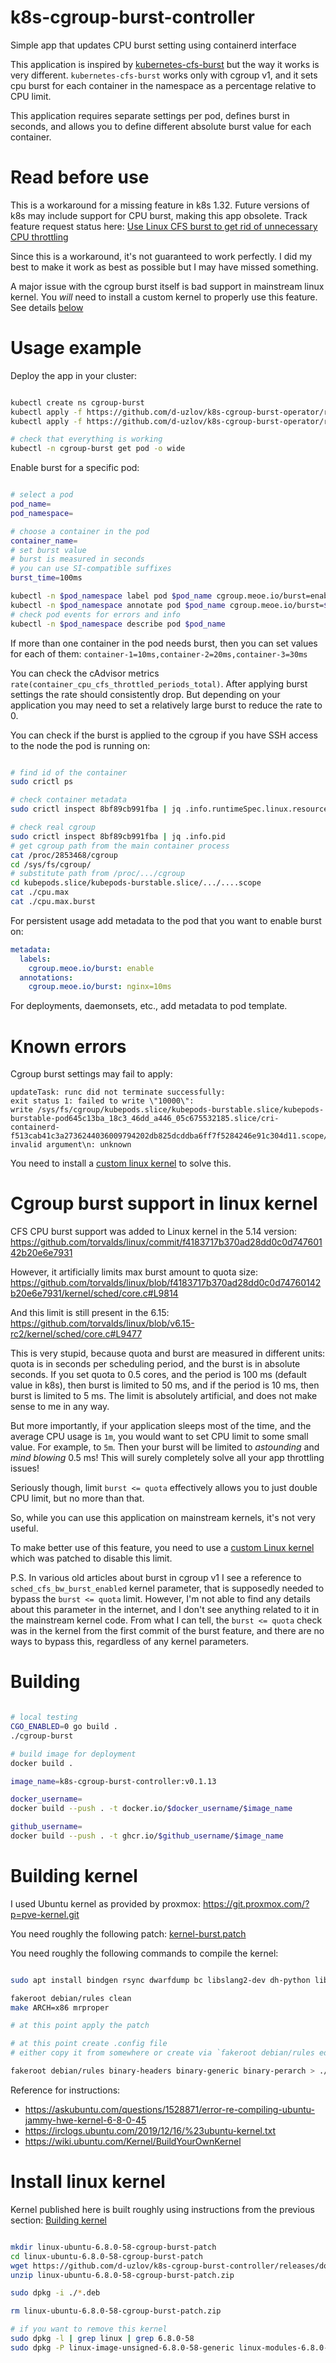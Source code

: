 
# k8s-cgroup-burst-controller

Simple app that updates CPU burst setting using containerd interface

This application is inspired by [kubernetes-cfs-burst](https://github.com/christiancadieux/kubernetes-cfs-burst/tree/main)
but the way it works is very different.
`kubernetes-cfs-burst` works only with cgroup v1,
and it sets cpu burst for each container in the namespace as a percentage relative to CPU limit.

This application requires separate settings per pod,
defines burst in seconds,
and allows you to define different absolute burst value for each container.

# Read before use

This is a workaround for a missing feature in k8s 1.32.
Future versions of k8s may include support for CPU burst, making this app obsolete.
Track feature request status here:
[Use Linux CFS burst to get rid of unnecessary CPU throttling](https://github.com/kubernetes/kubernetes/issues/104516)

Since this is a workaround, it's not guaranteed to work perfectly.
I did my best to make it work as best as possible but I may have missed something.

A major issue with the cgroup burst itself is bad support in mainstream linux kernel.
You _will_ need to install a custom kernel to properly use this feature.
See details [below](#cgroup-burst-support-in-linux-kernel)

# Usage example

Deploy the app in your cluster:

```bash

kubectl create ns cgroup-burst
kubectl apply -f https://github.com/d-uzlov/k8s-cgroup-burst-operator/raw/refs/heads/main/deployment/rbac.yaml
kubectl apply -f https://github.com/d-uzlov/k8s-cgroup-burst-operator/raw/refs/heads/main/deployment/daemonset.yaml

# check that everything is working
kubectl -n cgroup-burst get pod -o wide

```

Enable burst for a specific pod:

```bash

# select a pod
pod_name=
pod_namespace=

# choose a container in the pod
container_name=
# set burst value
# burst is measured in seconds
# you can use SI-compatible suffixes
burst_time=100ms

kubectl -n $pod_namespace label pod $pod_name cgroup.meoe.io/burst=enable
kubectl -n $pod_namespace annotate pod $pod_name cgroup.meoe.io/burst=$container_name=$burst_time
# check pod events for errors and info
kubectl -n $pod_namespace describe pod $pod_name

```

If more than one container in the pod needs burst, then you can set values for each of them:
`container-1=10ms,container-2=20ms,container-3=30ms`

You can check the cAdvisor metrics `rate(container_cpu_cfs_throttled_periods_total)`.
After applying burst settings the rate should consistently drop.
But depending on your application you may need to set a relatively large burst to reduce the rate to 0.

You can check if the burst is applied to the cgroup if you have SSH access to the node the pod is running on:

```bash

# find id of the container
sudo crictl ps

# check container metadata
sudo crictl inspect 8bf89cb991fba | jq .info.runtimeSpec.linux.resources

# check real cgroup
sudo crictl inspect 8bf89cb991fba | jq .info.pid
# get cgroup path from the main container process
cat /proc/2853468/cgroup
cd /sys/fs/cgroup/
# substitute path from /proc/.../cgroup
cd kubepods.slice/kubepods-burstable.slice/.../....scope
cat ./cpu.max
cat ./cpu.max.burst

```

For persistent usage add metadata to the pod that you want to enable burst on:

```yaml
metadata:
  labels:
    cgroup.meoe.io/burst: enable
  annotations:
    cgroup.meoe.io/burst: nginx=10ms
```

For deployments, daemonsets, etc., add metadata to pod template.

# Known errors

Cgroup burst settings may fail to apply:

```
updateTask: runc did not terminate successfully:
exit status 1: failed to write \"10000\":
write /sys/fs/cgroup/kubepods.slice/kubepods-burstable.slice/kubepods-burstable-pod645c13ba_18c3_46dd_a446_05c675532185.slice/cri-containerd-f513cab41c3a2736244036009794202db825dcddba6ff7f5284246e91c304d11.scope/cpu.max.burst: invalid argument\n: unknown
```

You need to install a [custom linux kernel](#install-linux-kernel) to solve this.

# Cgroup burst support in linux kernel

CFS CPU burst support was added to Linux kernel in the 5.14 version:
https://github.com/torvalds/linux/commit/f4183717b370ad28dd0c0d74760142b20e6e7931

However, it artificially limits max burst amount to quota size:
https://github.com/torvalds/linux/blob/f4183717b370ad28dd0c0d74760142b20e6e7931/kernel/sched/core.c#L9814

And this limit is still present in the 6.15:
https://github.com/torvalds/linux/blob/v6.15-rc2/kernel/sched/core.c#L9477

This is very stupid, because quota and burst are measured in different units:
quota is in seconds per scheduling period, and the burst is in absolute seconds.
If you set quota to 0.5 cores, and the period is 100 ms (default value in k8s),
then burst is limited to 50 ms, and if the period is 10 ms, then burst is limited to 5 ms.
The limit is absolutely artificial, and does not make sense to me in any way.

But more importantly, if your application sleeps most of the time, and the average CPU usage is `1m`,
you would want to set CPU limit to some small value. For example, to `5m`.
Then your burst will be limited to _astounding_ and _mind blowing_ 0.5 ms!
This will surely completely solve all your app throttling issues!

Seriously though, limit `burst <= quota` effectively allows you to just double CPU limit, but no more than that.

So, while you can use this application on mainstream kernels, it's not very useful.

To make better use of this feature, you need to use a [custom Linux kernel](#install-linux-kernel) which was patched to disable this limit.

P.S. In various old articles about burst in cgroup v1 I see a reference to `sched_cfs_bw_burst_enabled` kernel parameter,
that is supposedly needed to bypass the `burst <= quota` limit.
However, I'm not able to find any details about this parameter in the internet,
and I don't see anything related to it in the mainstream kernel code.
From what I can tell, the `burst <= quota` check was in the kernel from the first commit of the burst feature,
and there are no ways to bypass this, regardless of any kernel parameters.

# Building

```bash

# local testing
CGO_ENABLED=0 go build .
./cgroup-burst

# build image for deployment
docker build .

image_name=k8s-cgroup-burst-controller:v0.1.13

docker_username=
docker build --push . -t docker.io/$docker_username/$image_name

github_username=
docker build --push . -t ghcr.io/$github_username/$image_name

```

# Building kernel

I used Ubuntu kernel as provided by proxmox: https://git.proxmox.com/?p=pve-kernel.git

You need roughly the following patch: [kernel-burst.patch](./kernel-burst.patch)

You need roughly the following commands to compile the kernel:

```bash

sudo apt install bindgen rsync dwarfdump bc libslang2-dev dh-python libncurses-dev gawk flex bison openssl libssl-dev dkms libelf-dev libudev-dev libpci-dev libiberty-dev autoconf llvm clang build-essential libncurses-dev bison flex libssl-dev libelf-dev dh-sequence-sphinxdoc python3 devscripts fakeroot dwarves

fakeroot debian/rules clean
make ARCH=x86 mrproper

# at this point apply the patch

# at this point create .config file
# either copy it from somewhere or create via `fakeroot debian/rules editconfigs`

fakeroot debian/rules binary-headers binary-generic binary-perarch > ./build.log

```

Reference for instructions:
- https://askubuntu.com/questions/1528871/error-re-compiling-ubuntu-jammy-hwe-kernel-6-8-0-45
- https://irclogs.ubuntu.com/2019/12/16/%23ubuntu-kernel.txt
- https://wiki.ubuntu.com/Kernel/BuildYourOwnKernel

# Install linux kernel

Kernel published here is built roughly using instructions from the previous section: [Building kernel](#building-kernel)

```bash

mkdir linux-ubuntu-6.8.0-58-cgroup-burst-patch
cd linux-ubuntu-6.8.0-58-cgroup-burst-patch
wget https://github.com/d-uzlov/k8s-cgroup-burst-controller/releases/download/kernel-6.8.0-58/linux-ubuntu-6.8.0-58-cgroup-burst-patch.zip
unzip linux-ubuntu-6.8.0-58-cgroup-burst-patch.zip

sudo dpkg -i ./*.deb

rm linux-ubuntu-6.8.0-58-cgroup-burst-patch.zip

# if you want to remove this kernel
sudo dpkg -l | grep linux | grep 6.8.0-58
sudo dpkg -P linux-image-unsigned-6.8.0-58-generic linux-modules-6.8.0-58-generic

```

